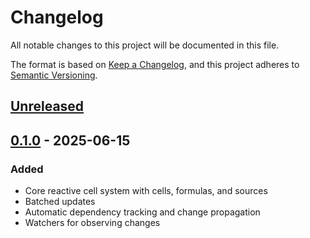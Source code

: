 # Changelog

All notable changes to this project will be documented in this file.

The format is based on [Keep a Changelog](https://keepachangelog.com/en/1.0.0/), and this project adheres to [Semantic Versioning](https://semver.org/spec/v2.0.0.html).

## [Unreleased]

## [0.1.0] - 2025-06-15

### Added

- Core reactive cell system with cells, formulas, and sources
- Batched updates
- Automatic dependency tracking and change propagation
- Watchers for observing changes

[Unreleased]: https://github.com/retreon/cells/compare/v0.1.0...HEAD
[0.1.0]: https://github.com/retreon/cells/releases/tag/v0.1.0
